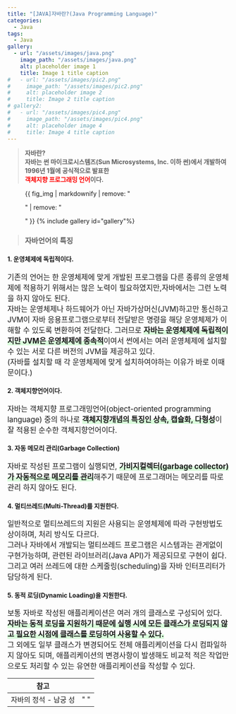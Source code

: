 ```yaml
---
title: "[JAVA]자바란?(Java Programming Language)"
categories:
  - Java
tags:
  - Java
gallery:
  - url: "/assets/images/java.png"
    image_path: "/assets/images/java.png"
    alt: placeholder image 1
    title: Image 1 title caption
#   - url: "/assets/images/pic2.png"
#     image_path: "/assets/images/pic2.png"
#     alt: placeholder image 2
#     title: Image 2 title caption
# gallery2:
#   - url: "/assets/images/pic4.png"
#     image_path: "/assets/images/pic4.png"
#     alt: placeholder image 4
#     title: Image 4 title caption
---
```


> <b>자바란?<br>
> 자바는 썬 마이크로시스템즈(Sun Microsystems, Inc. 이하 썬)에서 개발하여 1996년 1월에 공식적으로 발표한
> <br><span style="color:red;">객체지향 프로그래밍 언어</span>이다.</b><br>

<figure>
  {{ fig_img | markdownify | remove: "<p>" | remove: "</p>" }}
{% include gallery id="gallery"%}
</figure>

> <h3>자바언어의 특징</h3>

<h4>1. 운영체제에 독립적이다.</h4>
<span style="font-size:16.7px;">기존의 언어는 한 운영체제에 맞게 개발된 프로그램을 다른 종류의 운영체제에 적용하기 위해서는 많은 노력이 필요하였지만,자바에서는 그런 노력을 하지 않아도 된다.<br>
자바는 운영체제나 하드웨어가 아닌 자바가상머신(JVM)하고만 통신하고 JVM이 자바 응용프로그램으로부터 전달받은 명령을 해당 운영체제가 이해할 수 있도록 변환하여 전달한다.
그러므로 <span style="box-shadow: inset 0 -10px 0 #D9FCDB;"><b>자바는 운영체제에 독립적이지만 JVM은 운영체제에 종속적</b></span>이여서 썬에서는 여러 운영체제에  설치할 수 있는
서로 다른 버전의 JVM을 제공하고 있다.<br>(자바를 설치할 때 각 운영체제에 맞게 설치하여야하는 이유가 바로 이때문이다.)</span>

<h4>2. 객체지향언어이다.</h4>
<span style="font-size:16.7px;">
자바는 객체지향 프로그래밍언어(object-oriented programming language) 중의 하나로 <span style="box-shadow: inset 0 -10px 0 #D9FCDB;"><b>객체지향개념의 특징인 상속, 캡슐화, 다형성</b></span>이 잘 적용된 순수한 객체지향언어이다.
</span>

<h4>3. 자동 메모리 관리(Garbage Collection)</h4>
<span style="font-size:16.7px;">
자바로 작성된 프로그램이 실행되면,  <span style="box-shadow: inset 0 -10px 0 #D9FCDB;"><b>가비지컬렉터(garbage collector)가 자동적으로 메모리를 관리</b></span>해주기 때문에 프로그래머는 메모리를 따로 관리 하지 않아도 된다.
</span>

<h4>4. 멀티쓰레드(Multi-Thread)를 지원한다.</h4>
<span style="font-size:16.7px;">
일반적으로 멀티쓰레드의 지원은 사용되는 운영체제에 따라 구현방법도 상이하며, 처리 방식도 다르다.<br>
그러나 자바에서 개발되는 멀티쓰레드 프로그램은 시스템과는 관게없이 구현가능하며, 관련된 라이브러리(Java API)가 제공되므로
구현이 쉽다. 그리고 여러 쓰레드에 대한 스케줄링(scheduling)을 자바 인터프리터가 담당하게 된다.
</span>

<h4>5. 동적 로딩(Dynamic Loading)을 지원한다.</h4>
<span style="font-size:16.7px;">
보통 자바로 작성된 애플리케이션은 여러 개의 클래스로 구성되어 있다.  <span style="box-shadow: inset 0 -10px 0 #D9FCDB;"><b>자바는 동적 로딩을 지원하기 때문에 실행 시에 모든 클래스가 로딩되지 않고 필요한 시점에 클래스를 로딩하여 사용할 수 있다.</b></span><br>
그 외에도 일부 클래스가 변경되어도 전체 애플리케이션을 다시 컴파일하지 않아도 되며, 애플리케이션의 변경사항이 발생해도 비교적
적은 작업만으로도 처리할 수 있는 유연한 애플리케이션을 작성할 수 있다.
</span>

| 참고                  |     |
| --------------------- | --- |
| 자바의 정석 - 남궁 성 | " " |
